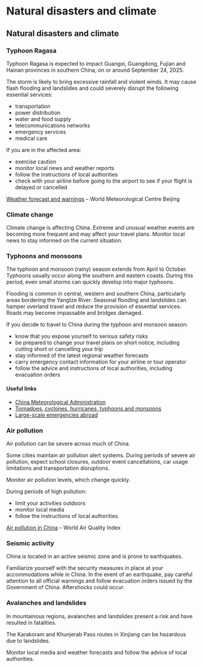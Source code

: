 # Natural disasters and climate

## Natural disasters and climate

### Typhoon Ragasa

Typhoon Ragasa is expected to impact Guangxi, Guangdong, Fujian and Hainan provinces in southern China, on or around September 24, 2025.

The storm is likely to bring excessive rainfall and violent winds. It may cause flash flooding and landslides and could severely disrupt the following essential services:

* transportation
* power distribution
* water and food supply
* telecommunications networks
* emergency services
* medical care

If you are in the affected area:

* exercise caution
* monitor local news and weather reports
* follow the instructions of local authorities
* check with your airline before going to the airport to see if your flight is delayed or cancelled

[Weather forecast and warnings](https://www.cma.gov.cn/en/forecast/news/202509/t20250922_7348924.html) – World Meteorological Centre Beijing

### Climate change

Climate change is affecting China. Extreme and unusual weather events are becoming more frequent and may affect your travel plans. Monitor local news to stay informed on the current situation.

### Typhoons and monsoons

The typhoon and monsoon (rainy) season extends from April to October. Typhoons usually occur along the southern and eastern coasts. During this period, even small storms can quickly develop into major typhoons.

Flooding is common in central, western and southern China, particularly areas bordering the Yangtze River. Seasonal flooding and landslides can hamper overland travel and reduce the provision of essential services. Roads may become impassable and bridges damaged.

If you decide to travel to China during the typhoon and monsoon season:

* know that you expose yourself to serious safety risks
* be prepared to change your travel plans on short notice, including cutting short or cancelling your trip
* stay informed of the latest regional weather forecasts
* carry emergency contact information for your airline or tour operator
* follow the advice and instructions of local authorities, including evacuation orders

#### Useful links

* [China Meteorological Administration](http://www.cma.gov.cn/en2014/)
* [Tornadoes, cyclones, hurricanes, typhoons and monsoons](https://travel.gc.ca/travelling/health-safety/hurricanes-typhoons-cyclones-monsoons)
* [Large-scale emergencies abroad](https://travel.gc.ca/assistance/emergency-info/large-scale-emergencies-abroad)

### Air pollution

Air pollution can be severe across much of China.

Some cities maintain air pollution alert systems. During periods of severe air pollution, expect school closures, outdoor event cancellations, car usage limitations and transportation disruptions.

Monitor air pollution levels, which change quickly.

During periods of high pollution:

* limit your activities outdoors
* monitor local media
* follow the instructions of local authorities.

[Air pollution in China](http://aqicn.org/city/beijing/) – World Air Quality Index

### Seismic activity

China is located in an active seismic zone and is prone to earthquakes.

Familiarize yourself with the security measures in place at your accommodations while in China. In the event of an earthquake, pay careful attention to all official warnings and follow evacuation orders issued by the Government of China. Aftershocks could occur.

### Avalanches and landslides

In mountainous regions, avalanches and landslides present a risk and have resulted in fatalities.

The Karakoram and Khunjerab Pass routes in Xinjiang can be hazardous due to landslides.

Monitor local media and weather forecasts and follow the advice of local authorities.